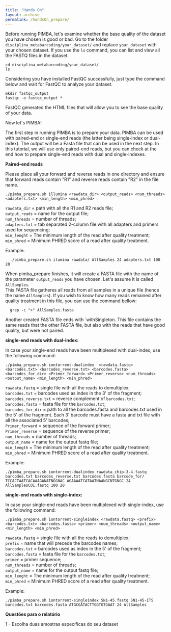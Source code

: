 ```yaml
---
title: "Hands On"
layout: archive
permalink: /handsOn_prepare/
---  
```


Before running PIMBA, let's examine whether the base quality of the dataset you have chosen is good or bad.
Go to the folder `disciplina_metabarcoding/your_dataset/` and replace `your_dataset` with your chosen dataset.
If you use the `ls` command, you can list and view all the FASTQ files in the dataset.

```console  
cd disciplina_metabarcoding/your_dataset/
ls
```

Considering you have installed FastQC successfully, just type the command below and wait for FastQC to analyze your dataset.
```console  
mkdir fastqc_output
fastqc -o fastqc_output *
```

FastQC generated the HTML files that will allow you to see the base quality of your data.

Now let's PIMBA!

The first step in running PIMBA is to prepare your data. PIMBA can be used with paired-end or single-end reads (the latter being single-index or dual-index). The output will be a Fasta file that can be used in the next step. In this tutorial, we will use only paired-end reads, but you can check at the end how to prepare single-end reads with dual and single-indexes.

**Paired-end reads**

Please place all your forward and reverse reads in one directory and ensure that forward reads contain "R1" and reverse reads contain "R2" in the file name.

```console  
./pimba_prepare.sh illumina <rawdata_dir> <output_reads> <num_threads> <adapters.txt> <min_length> <min_phred>
```

`rawdata_dir` = path with all the R1 and R2 reads file;\
`output_reads` = name for the output file;\
`num_threads` = number of threads;\
`adapters.txt` = tab separated 2-column file with all adapters and primers used for sequencing;\
`min_lenght` = The minimum length of the read after quality treatment;\
`min_phred` = Minimum PHRED score of a read after quality treatment.

Example:

```console  
  ./pimba_prepare.sh ilumina rawdata/ AllSamples 24 adapters.txt 100 20
```

When pimba_prepare finishes, it will create a FASTA file with the name of the parameter `output_reads` you have chosen. Let's assume it is called `AllSamples`.\
This FASTA file gatheres all reads from all samples in a unique file (hence the name `AllSamples`).
If you wish to know how many reads remained after quality treatment in this file, you can use the command bellow:

```console  
  grep -c ">" AllSamples.fasta
```

Another created FASTA file ends with `withSingleton. This file contains the same reads that the other FASTA file, but also with the reads that have good quality, but were not paired.

**single-end reads with dual-index:**

In case your single-end reads have been multiplexed with dual-index, use the following command:

```console  
./pimba_prepare.sh iontorrent-dualindex  <rawdata.fastq> <barcodes.txt> <barcodes_reverse.txt> <barcodes.fasta> <barcodes_for_dir> <Primer_forward> <Primer_reverse> <num_threads> <output_name> <min_length> <min_phred>
```

`rawdata.fastq` = single file with all the reads to demultiplex;\
`barcodes.txt` = barcodes used as index in the 3' of the fragment;\
`barcodes_reverse.txt` = reverse complement of `barcodes.txt`;\
`barcodes.fasta` = fasta file for the `barcodes.txt`;\
`barcodes_for_dir` = path to all the barcodes.fasta and barcodes.txt used in the 5'  of the fragment. Each 3' barcode must have a fasta and txt file with all the associated 5' barcodes;\
`Primer_forward` = sequence of the forward primer;\
`Primer_reverse` = sequence of the reverse primer;\
`num_threads` = number of threads;\
`output_name` = name for the output fastq file;\
`min_length` = The minimum length of the read after quality treatment;\
`min_phred` = Minimum PHRED score of a read after quality treatment.

Example:

```console  
./pimba_prepare.sh iontorrent-dualindex rawdata_chip-3-4.fastq barcodes.txt barcodes_reverse.txt barcodes.fasta barcode_for/ TCCACTAATCACAAAGANATNGGNAC AGAAAATCATAATNAANGCNTGNGC 24 AllSamplesCOI.fastq 100 20
```

**single-end reads with single-index:**

In case your single-end reads have been multiplexed with single-index, use the following command:

```console  
./pimba_prepare.sh iontorrent-singleindex <rawdata.fastq> <prefix> <barcodes.txt> <barcodes.fasta> <primer> <num_threads> <output_name> <min_length> <min_phred>
```

`rawdata.fastq` = single file with all the reads to demultiplex;\
`prefix` = name that will precede the barcodes names;\
`barcodes.txt` = barcodes used as index in the 5' of the fragment;\
`barcodes.fasta` = fasta file for the `barcodes.txt`;\
`primer` = primer sequence;\
`num_threads` = number of threads;\
`output_name` = name for the output fastq file;\
`min_lenght` = The minimum length of the read after quality treatment;\
`min_phred` = Minimum PHRED score of a read after quality treatment.

Example:

```console  
./pimba_prepare.sh iontorrent-singleindex SN1-45.fastq SN1-45-ITS barcodes.txt barcodes.fasta ATGCGATACTTGGTGTGAAT 24 AllSamples
```

**Questões para o relatório**

1 - Escolha duas amostras específicas do seu dataset
